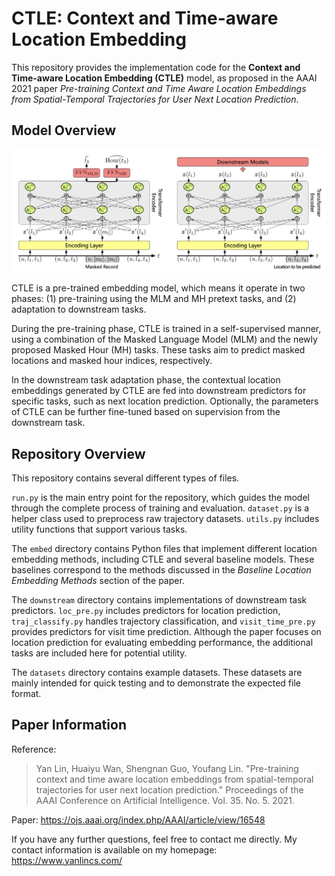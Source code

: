 # CTLE: Context and Time-aware Location Embedding

This repository provides the implementation code for the **Context and Time-aware Location Embedding (CTLE)** model, as proposed in the AAAI 2021 paper *Pre-training Context and Time Aware Location Embeddings from Spatial-Temporal Trajectories for User Next Location Prediction*.

## Model Overview

![overall-framework](./assets/ctle.webp)

CTLE is a pre-trained embedding model, which means it operate in two phases: (1) pre-training using the MLM and MH pretext tasks, and (2) adaptation to downstream tasks.

During the pre-training phase, CTLE is trained in a self-supervised manner, using a combination of the Masked Language Model (MLM) and the newly proposed Masked Hour (MH) tasks. These tasks aim to predict masked locations and masked hour indices, respectively.

In the downstream task adaptation phase, the contextual location embeddings generated by CTLE are fed into downstream predictors for specific tasks, such as next location prediction. Optionally, the parameters of CTLE can be further fine-tuned based on supervision from the downstream task.

## Repository Overview

This repository contains several different types of files.

`run.py` is the main entry point for the repository, which guides the model through the complete process of training and evaluation. `dataset.py` is a helper class used to preprocess raw trajectory datasets. `utils.py` includes utility functions that support various tasks.

The `embed` directory contains Python files that implement different location embedding methods, including CTLE and several baseline models. These baselines correspond to the methods discussed in the *Baseline Location Embedding Methods* section of the paper.

The `downstream` directory contains implementations of downstream task predictors. `loc_pre.py` includes predictors for location prediction, `traj_classify.py` handles trajectory classification, and `visit_time_pre.py` provides predictors for visit time prediction. Although the paper focuses on location prediction for evaluating embedding performance, the additional tasks are included here for potential utility.

The `datasets` directory contains example datasets. These datasets are mainly intended for quick testing and to demonstrate the expected file format.

## Paper Information

Reference:

> Yan Lin, Huaiyu Wan, Shengnan Guo, Youfang Lin. "Pre-training context and time aware location embeddings from spatial-temporal trajectories for user next location prediction." Proceedings of the AAAI Conference on Artificial Intelligence. Vol. 35. No. 5. 2021.

Paper: https://ojs.aaai.org/index.php/AAAI/article/view/16548

If you have any further questions, feel free to contact me directly. My contact information is available on my homepage: https://www.yanlincs.com/